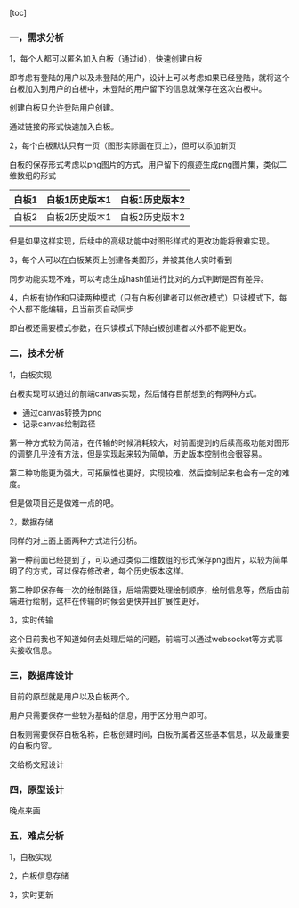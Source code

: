 [toc]

### 一，需求分析

1，每个人都可以匿名加入白板（通过id），快速创建白板

即考虑有登陆的用户以及未登陆的用户，设计上可以考虑如果已经登陆，就将这个白板加入到用户的白板中，未登陆的用户留下的信息就保存在这次白板中。

创建白板只允许登陆用户创建。

通过链接的形式快速加入白板。

2，每个白板默认只有一页（图形实际画在页上），但可以添加新页

白板的保存形式考虑以png图片的方式，用户留下的痕迹生成png图片集，类似二维数组的形式

| 白板1 | 白板1历史版本1 | 白板1历史版本2 |
| ----- | -------------- | -------------- |
| 白板2 | 白板2历史版本1 | 白板2历史版本2 |

但是如果这样实现，后续中的高级功能中对图形样式的更改功能将很难实现。

3，每个人可以在白板某页上创建各类图形，并被其他人实时看到

同步功能实现不难，可以考虑生成hash值进行比对的方式判断是否有差异。

4，白板有协作和只读两种模式（只有白板创建者可以修改模式）只读模式下，每个人都不能编辑，且当前页自动同步

即白板还需要模式参数，在只读模式下除白板创建者以外都不能更改。

### 二，技术分析

1，白板实现

白板实现可以通过的前端canvas实现，然后储存目前想到的有两种方式。

- 通过canvas转换为png
- 记录canvas绘制路径

第一种方式较为简洁，在传输的时候消耗较大，对前面提到的后续高级功能对图形的调整几乎没有方法，但是实现起来较为简单，历史版本控制也会很容易。

第二种功能更为强大，可拓展性也更好，实现较难，然后控制起来也会有一定的难度。

但是做项目还是做难一点的吧。

2，数据存储

同样的对上面上面两种方式进行分析。

第一种前面已经提到了，可以通过类似二维数组的形式保存png图片，以较为简单明了的方式，可以保存修改者，每个历史版本这样。

第二种即保存每一次的绘制路径，后端需要处理绘制顺序，绘制信息等，然后由前端进行绘制，这样在传输的时候会更快并且扩展性更好。

3，实时传输

这个目前我也不知道如何去处理后端的问题，前端可以通过websocket等方式事实接收信息。



### 三，数据库设计

目前的原型就是用户以及白板两个。

用户只需要保存一些较为基础的信息，用于区分用户即可。

白板则需要保存白板名称，白板创建时间，白板所属者这些基本信息，以及最重要的白板内容。

交给杨文冠设计

### 四，原型设计

晚点来画

### 五，难点分析

1，白板实现

2，白板信息存储

3，实时更新



